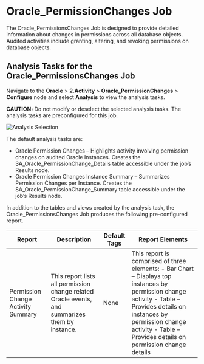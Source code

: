 # Oracle_PermissionChanges Job

The Oracle_PermissionsChanges Job is designed to provide detailed information about changes in
permissions across all database objects. Audited activities include granting, altering, and revoking
permissions on database objects.

## Analysis Tasks for the Oracle_PermissionsChanges Job

Navigate to the **Oracle** > **2.Activity** > **Oracle_PermissionChanges** > **Configure** node and
select **Analysis** to view the analysis tasks.

**CAUTION:** Do not modify or deselect the selected analysis tasks. The analysis tasks are
preconfigured for this job.

![Analysis Selection](/img/versioned_docs/accessanalyzer_11.6/accessanalyzer/solutions/databases/oracle/activity/jobgroup28.webp)

The default analysis tasks are:

- Oracle Permission Changes – Highlights activity involving permission changes on audited Oracle
  Instances. Creates the SA_Oracle_PermissionChange_Details table accessible under the job’s Results
  node.
- Oracle Permission Changes Instance Summary – Summarizes Permission Changes per Instance. Creates
  the SA_Oracle_PermissionChange_Summary table accessible under the job’s Results node.

In addition to the tables and views created by the analysis task, the Oracle_PermissionsChanges Job
produces the following pre-configured report.

| Report                             | Description                                                                                     | Default Tags | Report Elements                                                                                                                                                                                                                               |
| ---------------------------------- | ----------------------------------------------------------------------------------------------- | ------------ | --------------------------------------------------------------------------------------------------------------------------------------------------------------------------------------------------------------------------------------------- |
| Permission Change Activity Summary | This report lists all permission change related Oracle events, and summarizes them by instance. | None         | This report is comprised of three elements: - Bar Chart – Displays top instances by permission change activity - Table –  Provides details on instances by permission change activity - Table – Provides details on permission change details |
